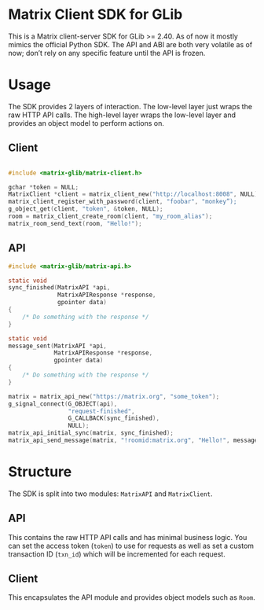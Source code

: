 #  Matrix Client SDK for GLib

This is a Matrix client-server SDK for GLib >= 2.40. As of now it
mostly mimics the official Python SDK. The API and ABI are both very
volatile as of now; don’t rely on any specific feature until the API
is frozen.

# Usage

The SDK provides 2 layers of interaction. The low-level layer just wraps the
raw HTTP API calls. The high-level layer wraps the low-level layer and provides
an object model to perform actions on.

## Client

``` c

#include <matrix-glib/matrix-client.h>

gchar *token = NULL;
MatrixClient *client = matrix_client_new("http://localhost:8008", NULL);
matrix_client_register_with_password(client, "foobar", "monkey”);
g_object_get(client, "token", &token, NULL);
room = matrix_client_create_room(client, "my_room_alias");
matrix_room_send_text(room, "Hello!");
```

## API

```c
#include <matrix-glib/matrix-api.h>

static void
sync_finished(MatrixAPI *api,
              MatrixAPIResponse *response,
              gpointer data)
{
    /* Do something with the response */
}

static void
message_sent(MatrixAPI *api,
             MatrixAPIResponse *response,
             gpointer data)
{
    /* Do something with the response */
}

matrix = matrix_api_new("https://matrix.org", "some_token");
g_signal_connect(G_OBJECT(api),
                 "request-finished",
                 G_CALLBACK(sync_finished),
                 NULL);
matrix_api_initial_sync(matrix, sync_finished);
matrix_api_send_message(matrix, "!roomid:matrix.org", "Hello!", message_sent);
```

# Structure

The SDK is split into two modules: `MatrixAPI` and `MatrixClient`.

## API

This contains the raw HTTP API calls and has minimal business logic. You can
set the access token (`token`) to use for requests as well as set a custom
transaction ID (`txn_id`) which will be incremented for each request.

## Client

This encapsulates the API module and provides object models such as `Room`.
